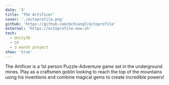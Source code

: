 ```yaml
---
date: '3'
title: 'The Artificer'
cover: './octoprofile.png'
github: 'https://github.com/bchiang7/octoprofile'
external: 'https://octoprofile.now.sh'
tech:
  - Unity3D
  - C#
  - 3 month project
show: 'true'
---
```


The Artificer is a 1st person Puzzle-Adventure game set in the underground mines. Play as a craftsmen goblin looking to reach the top of the mountains using his inventions and combine magical gems to create incredible powers!
